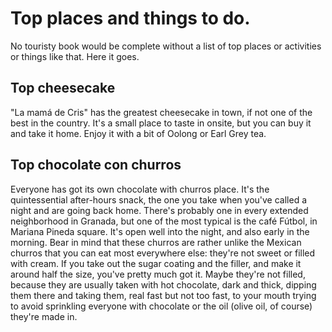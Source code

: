 # Top places and things to do.

No touristy book would be complete without a list of top places or activities or things like that. Here it goes.

## Top cheesecake

"La mamá de Cris" has the greatest cheesecake in town, if not one of the best in the country. It's a small place to taste in onsite, but you can buy it and take it home. Enjoy it with a bit of Oolong or Earl Grey tea.

## Top chocolate con churros

Everyone has got its own chocolate with churros place. It's the quintessential after-hours snack, the one you take when you've called a night and are going back home. There's probably one in every extended neighborhood in Granada, but one of the most typical is the café Fútbol, in Mariana Pineda square. It's open well into the night, and also early in the morning. Bear in mind that these churros are rather unlike the Mexican churros that you can eat most everywhere else: they're not sweet or filled with cream. If you take out the sugar coating and the filler, and make it around half the size, you've pretty much got it.
Maybe they're not filled, because they are usually taken with hot chocolate, dark and thick, dipping them there and taking them, real fast but not too fast, to your mouth trying to avoid sprinkling everyone with chocolate or the oil (olive oil, of course) they're made in.

